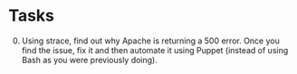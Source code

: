 # Tasks
0. Using strace, find out why Apache is returning a 500 error. Once you find the issue, fix it and then automate it using Puppet (instead of using Bash as you were previously doing).